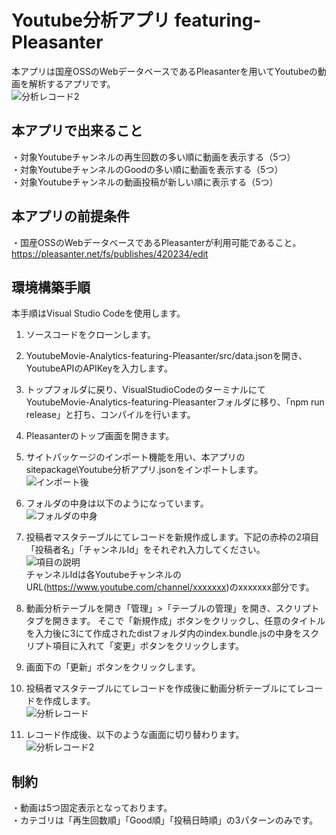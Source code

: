 # Youtube分析アプリ featuring-Pleasanter

本アプリは国産OSSのWebデータベースであるPleasanterを用いてYoutubeの動画を解析するアプリです。  
![分析レコード2](https://user-images.githubusercontent.com/63548353/102189549-26490d80-3efa-11eb-8a27-65bf4a3fdc69.png)

## 本アプリで出来ること

・対象Youtubeチャンネルの再生回数の多い順に動画を表示する（5つ）  
・対象YoutubeチャンネルのGoodの多い順に動画を表示する（5つ）  
・対象Youtubeチャンネルの動画投稿が新しい順に表示する（5つ）  

## 本アプリの前提条件

・国産OSSのWebデータべースであるPleasanterが利用可能であること。  
https://pleasanter.net/fs/publishes/420234/edit  

## 環境構築手順
本手順はVisual Studio Codeを使用します。  

1. ソースコードをクローンします。  
1. YoutubeMovie-Analytics-featuring-Pleasanter/src/data.jsonを開き、YoutubeAPIのAPIKeyを入力します。  
1. トップフォルダに戻り、VisualStudioCodeのターミナルにてYoutubeMovie-Analytics-featuring-Pleasanterフォルダに移り、「npm run release」と打ち、コンパイルを行います。
1. Pleasanterのトップ画面を開きます。  
1. サイトパッケージのインポート機能を用い、本アプリのsitepackage\Youtube分析アプリ.jsonをインポートします。  
![インポート後](https://user-images.githubusercontent.com/63548353/102185623-b1270980-3ef4-11eb-80d9-9f70700a1d3d.png)

1. フォルダの中身は以下のようになっています。  
![フォルダの中身](https://user-images.githubusercontent.com/63548353/102185784-ef242d80-3ef4-11eb-8921-d421c1547048.png)  

1. 投稿者マスタテーブルにてレコードを新規作成します。下記の赤枠の2項目「投稿者名」「チャンネルId」をそれぞれ入力してください。  
![項目の説明](https://user-images.githubusercontent.com/63548353/102186061-69ed4880-3ef5-11eb-8b75-2fb265c74796.png)   
チャンネルIdは各YoutubeチャンネルのURL(https://www.youtube.com/channel/xxxxxxx)のxxxxxxx部分です。 

1. 動画分析テーブルを開き「管理」>「テーブルの管理」を開き、スクリプトタブを開きます。
そこで「新規作成」ボタンをクリックし、任意のタイトルを入力後に3にて作成されたdistフォルダ内のindex.bundle.jsの中身をスクリプト項目に入れて「変更」ボタンをクリックします。  
1. 画面下の「更新」ボタンをクリックします。

1. 投稿者マスタテーブルにてレコードを作成後に動画分析テーブルにてレコードを作成します。  
![分析レコード](https://user-images.githubusercontent.com/63548353/102187692-aa4dc600-3ef7-11eb-9f13-279e5276586e.png)  

1. レコード作成後、以下のような画面に切り替わります。  
![分析レコード2](https://user-images.githubusercontent.com/63548353/102189549-26490d80-3efa-11eb-8a27-65bf4a3fdc69.png)  

## 制約

・動画は5つ固定表示となっております。  
・カテゴリは「再生回数順」「Good順」「投稿日時順」の3パターンのみです。  
